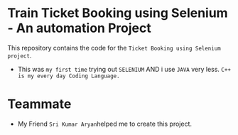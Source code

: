 # Train Ticket Booking using Selenium - An automation Project
 
This repository contains the code for the ```Ticket Booking using Selenium project```. 

* This was ```my first time``` trying out ```SELENIUM``` AND i use ```JAVA``` very less. ```C++ is my every day Coding Language.```


# Teammate
* My Friend ```Sri Kumar Aryan```helped me to create this project.
